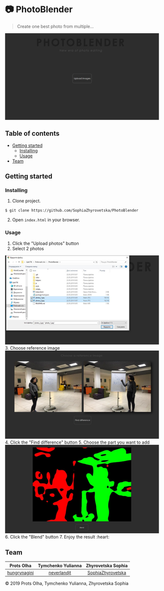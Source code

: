 # :camera: PhotoBlender

> Create one best photo from multiple...


<img src="usage_/main.jpg" alt="main page" width=600>

## Table of contents
 - [Getting started](#getting-started)
   - [Installing](#installing)
   - [Usage](#usage)
 - [Team](#team)


## Getting started


  
### Installing
  1. Clone project.
  ```bash
  $ git clone https://github.com/SophiaZhyrovetska/PhotoBlender
  ```
  2. Open `index.html` in your browser.

### Usage 
 1. Click the "Upload photos" button  
 2. Select 2 photos
 <img src="usage_/photos.jpg" width="700">  
 3. Choose reference image
 <img src="usage_/choose.jpg" width="700" >  
 4. Click the "Find difference" button  
 5. Choose the part you want to add
 <img src="usage_/blobs.jpg" width="700">  
 6. Click the "Blend" button
 7. Enjoy the result :heart:  



## Team
| **Prots Olha** | **Tymchenko Yulianna** | **Zhyrovetska Sophia** |
| :---: |:---:| :---:|
| [hungrynagini](https://github.com/hungrynagini) | [neverlandjt](https://github.com/neverlandjt) | [SophiaZhyrovetska](https://github.com/SophiaZhyrovetska) |




© 2019 Prots Olha, Tymchenko Yulianna, Zhyrovetska Sophia
